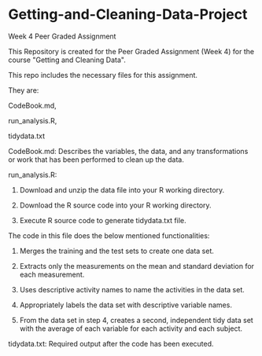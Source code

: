 # Getting-and-Cleaning-Data-Project
Week 4 Peer Graded Assignment


This Repository is created for the Peer Graded Assignment (Week 4) for the course "Getting and Cleaning Data".

This repo includes the necessary files for this assignment.

They are:

CodeBook.md, 

run_analysis.R, 

tidydata.txt



CodeBook.md: Describes the variables, the data, and any transformations or work that has been performed to clean up the data.



run_analysis.R: 

1. Download and unzip the data file into your R working directory.

2. Download the R source code into your R working directory.

3. Execute R source code to generate tidydata.txt file.



The code in this file does the below mentioned functionalities:

1. Merges the training and the test sets to create one data set.

2. Extracts only the measurements on the mean and standard deviation for each measurement.

3. Uses descriptive activity names to name the activities in the data set.
4. Appropriately labels the data set with descriptive variable names.

5. From the data set in step 4, creates a second, independent tidy data set with the average of each variable for each activity 
  and each subject.




tidydata.txt: Required output after the code has been executed.
